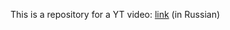 This is a repository for a YT video: [link](https://youtu.be/DaeGs1tdGoE?si=7AyKFn20XIvI5Aoc) (in Russian)
